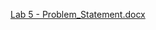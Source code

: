 [Lab 5 - Problem_Statement.docx](https://github.com/rajesh-manoharan/Rajesh_Manoharan_BED_LAB5/files/10416781/Lab.5.-.Problem_Statement.docx)
